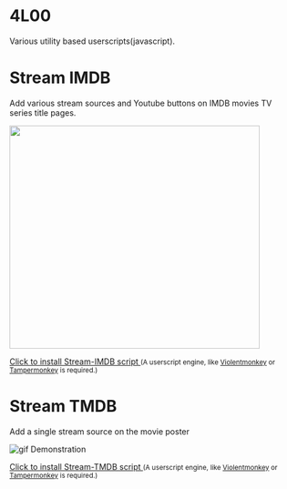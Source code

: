 # 4L00
Various utility based userscripts(javascript).

# Stream IMDB
Add various stream sources and Youtube buttons on IMDB movies TV series title pages.

<img src="https://i.imgur.com/QS7oe3Q.png" width="439" height="392">

<a href="https://github.com/4L00/TemperMonkey-Scripts/raw/master/Stream-IMDB.user.js">Click to install Stream-IMDB script </a>
<small>(A userscript engine, like [Violentmonkey](https://violentmonkey.github.io/get-it/) or [Tampermonkey](https://www.tampermonkey.net/) is required.)</small>

# Stream TMDB
Add a single stream source on the movie poster

![gif Demonstration](https://media.giphy.com/media/Tj4Jrfrb56nQ7YjzBe/source.gif)

<a href="https://github.com/4L00/TemperMonkey-Scripts/raw/master/Stream-TMDB.user.js">Click to install Stream-TMDB script </a>
<small>(A userscript engine, like [Violentmonkey](https://violentmonkey.github.io/get-it/) or [Tampermonkey](https://www.tampermonkey.net/) is required.)</small>
